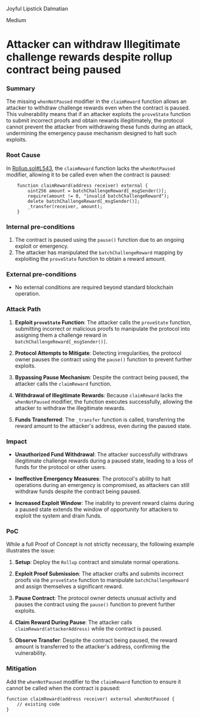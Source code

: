 Joyful Lipstick Dalmatian

Medium

# Attacker can withdraw Illegitimate challenge rewards despite rollup contract being paused

### Summary

The missing `whenNotPaused` modifier in the `claimReward` function allows an attacker to withdraw challenge rewards even when the contract is paused. This vulnerability means that if an attacker exploits the `proveState` function to submit incorrect proofs and obtain rewards illegitimately, the protocol cannot prevent the attacker from withdrawing these funds during an attack, undermining the emergency pause mechanism designed to halt such exploits.

### Root Cause

In [Rollup.sol#L543](https://github.com/sherlock-audit/2024-08-morphl2/blob/main/morph/contracts/contracts/l1/rollup/Rollup.sol#L543), the `claimReward` function lacks the `whenNotPaused` modifier, allowing it to be called even when the contract is paused:

```solidity
    function claimReward(address receiver) external {
        uint256 amount = batchChallengeReward[_msgSender()];
        require(amount != 0, "invalid batchChallengeReward");
        delete batchChallengeReward[_msgSender()];
        _transfer(receiver, amount);
    }
```

### Internal pre-conditions

1. The contract is paused using the `pause()` function due to an ongoing exploit or emergency.
2. The attacker has manipulated the `batchChallengeReward` mapping by exploiting the `proveState` function to obtain a reward amount.

### External pre-conditions

- No external conditions are required beyond standard blockchain operation.

### Attack Path

1. **Exploit `proveState` Function**: The attacker calls the `proveState` function, submitting incorrect or malicious proofs to manipulate the protocol into assigning them a challenge reward in `batchChallengeReward[_msgSender()]`.
   
2. **Protocol Attempts to Mitigate**: Detecting irregularities, the protocol owner pauses the contract using the `pause()` function to prevent further exploits.

3. **Bypassing Pause Mechanism**: Despite the contract being paused, the attacker calls the `claimReward` function.

4. **Withdrawal of Illegitimate Rewards**: Because `claimReward` lacks the `whenNotPaused` modifier, the function executes successfully, allowing the attacker to withdraw the illegitimate rewards.

5. **Funds Transferred**: The `_transfer` function is called, transferring the reward amount to the attacker's address, even during the paused state.

### Impact

- **Unauthorized Fund Withdrawal**: The attacker successfully withdraws illegitimate challenge rewards during a paused state, leading to a loss of funds for the protocol or other users.
  
- **Ineffective Emergency Measures**: The protocol's ability to halt operations during an emergency is compromised, as attackers can still withdraw funds despite the contract being paused.

- **Increased Exploit Window**: The inability to prevent reward claims during a paused state extends the window of opportunity for attackers to exploit the system and drain funds.

### PoC

While a full Proof of Concept is not strictly necessary, the following example illustrates the issue:

1. **Setup**: Deploy the `Rollup` contract and simulate normal operations.

2. **Exploit Proof Submission**: The attacker crafts and submits incorrect proofs via the `proveState` function to manipulate `batchChallengeReward` and assign themselves a significant reward.

3. **Pause Contract**: The protocol owner detects unusual activity and pauses the contract using the `pause()` function to prevent further exploits.

4. **Claim Reward During Pause**: The attacker calls `claimReward(attackerAddress)` while the contract is paused.

5. **Observe Transfer**: Despite the contract being paused, the reward amount is transferred to the attacker's address, confirming the vulnerability.

### Mitigation

Add the `whenNotPaused` modifier to the `claimReward` function to ensure it cannot be called when the contract is paused:

```solidity
function claimReward(address receiver) external whenNotPaused {
    // existing code
}
```